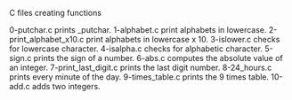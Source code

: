 C files creating functions


0-putchar.c prints _putchar.
1-alphabet.c print alphabets in lowercase.
2-print_alphabet_x10.c print alphabets in lowercase x 10.
3-islower.c checks for lowercase character.
4-isalpha.c checks for alphabetic character.
5-sign.c prints the sign of a number.
6-abs.c computes the absolute value of an integer.
7-print_last_digit.c prints the last digit number.
8-24_hours.c prints every minute of the day.
9-times_table.c prints the 9 times table.
10-add.c adds two integers. 
